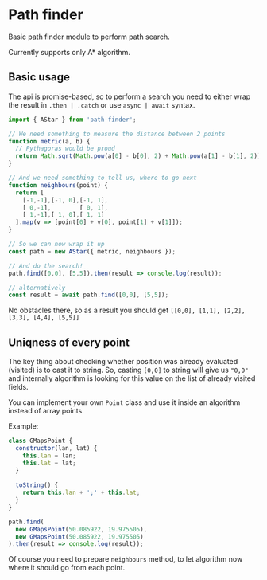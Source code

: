 # Path finder

Basic path finder module to perform path search.

Currently supports only A* algorithm.

## Basic usage

The api is promise-based, so to perform a search you need to 
either wrap the result in ```.then | .catch``` or
use ```async | await``` syntax.


```javascript
import { AStar } from 'path-finder';

// We need something to measure the distance between 2 points
function metric(a, b) {
  // Pythagoras would be proud
  return Math.sqrt(Math.pow(a[0] - b[0], 2) + Math.pow(a[1] - b[1], 2));
}

// And we need something to tell us, where to go next
function neighbours(point) {
  return [
    [-1,-1],[-1, 0],[-1, 1],
    [ 0,-1],        [ 0, 1],
    [ 1,-1],[ 1, 0],[ 1, 1]
  ].map(v => [point[0] + v[0], point[1] + v[1]]);
}

// So we can now wrap it up
const path = new AStar({ metric, neighbours });

// And do the search!
path.find([0,0], [5,5]).then(result => console.log(result));

// alternatively
const result = await path.find([0,0], [5,5]);
```

No obstacles there, so as a result you should get 
```[[0,0], [1,1], [2,2], [3,3], [4,4], [5,5]]```

## Uniqness of every point

The key thing about checking whether position was 
already evaluated (visited) is to cast it to string. 
So, casting ```[0,0]``` to string will give us ```"0,0"``` 
and internally algorithm is looking for this value on the 
list of already visited fields.
  
You can implement your own ```Point``` class and use it 
inside an algorithm instead of array points.

Example:
```javascript
class GMapsPoint {
  constructor(lan, lat) {
    this.lan = lan;
    this.lat = lat;
  }
  
  toString() {
    return this.lan + ';' + this.lat;
  }
}

path.find(
  new GMapsPoint(50.085922, 19.975505), 
  new GMapsPoint(50.085922, 19.975505)
).then(result => console.log(result));
```

Of course you need to prepare ```neighbours``` method, to 
let algorithm now where it should go from each point.